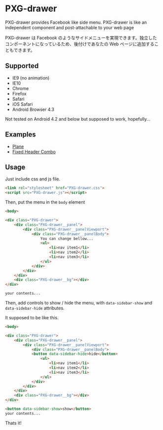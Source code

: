 PXG-drawer
===========

PXG-drawer provides Facebook like side menu. PXG-drawer is like an independent component and post-attachable to your web page

PXG-drawer は Facebook のようなサイドメニューを実現できます。独立したコンポーネントになっているため、後付けであなたの Web ページに追加することもできます。

## Supported

- IE9 (no animation)
- IE10
- Chrome
- Firefox
- Safari
- iOS Safari
- Android Browser 4.3

Not tested on Android 4.2 and below but supposed to work, hopefully...

## Examples

- [Plane](http://yomotsu.github.io/PXG-drawer/examples/plane.html)
- [Fixed Header Combo](http://yomotsu.github.io/PXG-drawer/examples/header.html)

## Usage

Just include css and js file.

```html
<link rel="stylesheet" href="PXG-drawer.css">
<script src="PXG-drawer.js"></script>
```

Then, put the menu in the `body` element

```html
<body>

<div class="PXG-drawer">
	<div class="PXG-drawer__panel">
		<div class="PXG-drawer__panelViewport">
			<div class="PXG-drawer__panelBody">
				You can change bellow...
				<ul>
					<li>nav item1</li>
					<li>nav item2</li>
					<li>nav item3</li>
				</ul>
			</div>
		</div>
	</div>
	<div class="PXG-drawer__bg"></div>
</div>

your contents...
```

Then, add controls to show / hide the menu, with `data-sidebar-show` and `data-sidebar-hide` attributes.

It supposed to be like this.

```html
<body>

<div class="PXG-drawer">
	<div class="PXG-drawer__panel">
		<div class="PXG-drawer__panelViewport">
			<div class="PXG-drawer__panelBody">
		    <button data-sidebar-hide>hide</button>
				<ul>
					<li>nav item1</li>
					<li>nav item2</li>
					<li>nav item3</li>
				</ul>
			</div>
		</div>
	</div>
	<div class="PXG-drawer__bg"></div>
</div>

<button data-sidebar-show>show</button>
your contents...
```

Thats it!
